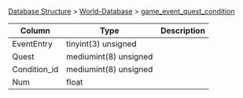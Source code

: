 [Database Structure](Database-Structure) > [World-Database](World-Database) > [game_event_quest_condition](game_event_quest_condition)

Column | Type | Description
--- | --- | ---
EventEntry | tinyint(3) unsigned | 
Quest | mediumint(8) unsigned | 
Condition_id | mediumint(8) unsigned | 
Num | float | 
